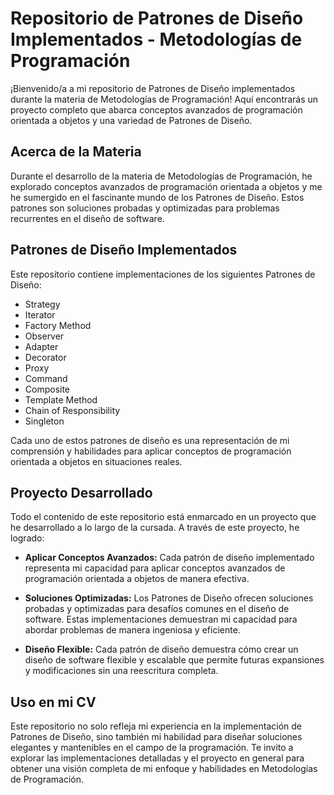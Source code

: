 # Repositorio de Patrones de Diseño Implementados - Metodologías de Programación

¡Bienvenido/a a mi repositorio de Patrones de Diseño implementados durante la materia de Metodologías de Programación! Aquí encontrarás un proyecto completo que abarca conceptos avanzados de programación orientada a objetos y una variedad de Patrones de Diseño.

## Acerca de la Materia

Durante el desarrollo de la materia de Metodologías de Programación, he explorado conceptos avanzados de programación orientada a objetos y me he sumergido en el fascinante mundo de los Patrones de Diseño. Estos patrones son soluciones probadas y optimizadas para problemas recurrentes en el diseño de software.

## Patrones de Diseño Implementados

Este repositorio contiene implementaciones de los siguientes Patrones de Diseño:

- Strategy
- Iterator
- Factory Method
- Observer
- Adapter
- Decorator
- Proxy
- Command
- Composite
- Template Method
- Chain of Responsibility
- Singleton

Cada uno de estos patrones de diseño es una representación de mi comprensión y habilidades para aplicar conceptos de programación orientada a objetos en situaciones reales.

## Proyecto Desarrollado

Todo el contenido de este repositorio está enmarcado en un proyecto que he desarrollado a lo largo de la cursada. A través de este proyecto, he logrado:

- **Aplicar Conceptos Avanzados:** Cada patrón de diseño implementado representa mi capacidad para aplicar conceptos avanzados de programación orientada a objetos de manera efectiva.

- **Soluciones Optimizadas:** Los Patrones de Diseño ofrecen soluciones probadas y optimizadas para desafíos comunes en el diseño de software. Estas implementaciones demuestran mi capacidad para abordar problemas de manera ingeniosa y eficiente.

- **Diseño Flexible:** Cada patrón de diseño demuestra cómo crear un diseño de software flexible y escalable que permite futuras expansiones y modificaciones sin una reescritura completa.

## Uso en mi CV

Este repositorio no solo refleja mi experiencia en la implementación de Patrones de Diseño, sino también mi habilidad para diseñar soluciones elegantes y mantenibles en el campo de la programación. Te invito a explorar las implementaciones detalladas y el proyecto en general para obtener una visión completa de mi enfoque y habilidades en Metodologías de Programación.
